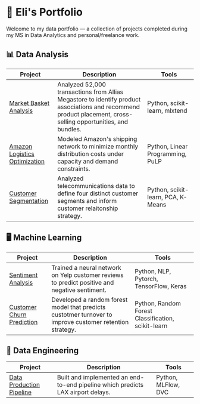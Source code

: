 # 🎯 Eli's Portfolio

Welcome to my data portfolio — a collection of projects completed during my MS in Data Analytics and personal/freelance work.

## 📊 Data Analysis

| Project | Description | Tools |
|--------|-------------|-------|
| [Market Basket Analysis](https://github.com/elianalyst/Market-Basket-Analysis) | Analyzed 52,000 transactions from Allias Megastore to identify product associations and recommend product placement, cross-selling opportunities, and bundles. | Python, scikit-learn, mlxtend |
| [Amazon Logistics Optimization](https://github.com/elianalyst/Logistics-Optimization) | Modeled Amazon's shipping network to minimize monthly distribution costs under capacity and demand constraints. | Python, Linear Programming, PuLP|
| [Customer Segmentation](https://github.com/elianalyst/Customer-Segmentation) | Analyzed telecommunications data to define four distinct customer segments and inform customer relaitonship strategy. | Python, scikit-learn, PCA, K-Means |

## 🖥️ Machine Learning

| Project | Description | Tools |
|--------|-------------|-------|
| [Sentiment Analysis](https://github.com/elianalyst/Sentiment-Analysis) | Trained a neural network on Yelp customer reviews to predict positive and negative sentiment. |Python, NLP, Pytorch, TensorFlow, Keras|
| [Customer Churn Prediction](https://github.com/elianalyst/Customer-Churn) | Developed a random forest model that predicts custotmer turnover to improve customer retention strategy. |Python, Random Forest Classification, scikit-learn |

## 🔧 Data Engineering

| Project | Description | Tools |
|--------|-------------|-------|
| [Data Production Pipeline](https://github.com/elianalyst/Data-Production-Pipeline) | Built and implemented an end-to-end pipeline which predicts LAX airport delays. |Python, MLFlow, DVC |
